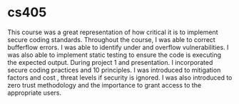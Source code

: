 # cs405
This course was a great representation of how critical it is to implement secure coding standards. Throughout the course, I was able to correct bufferflow errors. I was able to identify under and overflow vulnerabilities. I was also able to implement static testing to ensure the code is executing the expected output.
During project 1 and presentation. I incorporated secure coding practices and 10 principles. I was introduced to mitigation factors and cost , threat levels if security is ignored. I was also introduced to zero trust methodology and the importance to grant access to the appropriate users.

